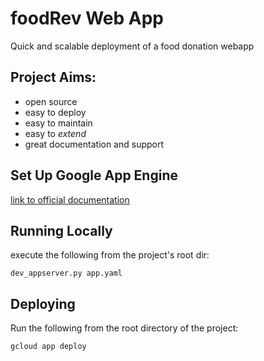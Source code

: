 # foodRev Web App

Quick and scalable deployment of a food donation webapp

## Project Aims:

 - open source
 - easy to deploy
 - easy to maintain
 - easy to _extend_
 - great documentation and support
 
## Set Up Google App Engine

[link to official documentation](https://cloud.google.com/appengine/docs/standard/python/getting-started/python-standard-env)

## Running Locally

execute the following from the project's root dir:

`dev_appserver.py app.yaml`

## Deploying

Run the following from the root directory of the project:

`gcloud app deploy`

